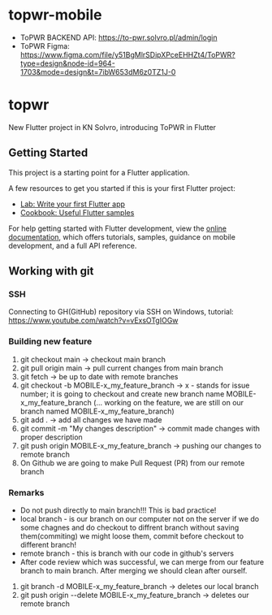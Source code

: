 # topwr-mobile

- ToPWR BACKEND API: https://to-pwr.solvro.pl/admin/login
- ToPWR Figma: https://www.figma.com/file/y51BgMlrSDipXPceEHHZt4/ToPWR?type=design&node-id=964-1703&mode=design&t=7ibW653dM6z0TZ1J-0

# topwr

New Flutter project in KN Solvro, introducing ToPWR in Flutter

## Getting Started

This project is a starting point for a Flutter application.

A few resources to get you started if this is your first Flutter project:

- [Lab: Write your first Flutter app](https://docs.flutter.dev/get-started/codelab)
- [Cookbook: Useful Flutter samples](https://docs.flutter.dev/cookbook)

For help getting started with Flutter development, view the
[online documentation](https://docs.flutter.dev/), which offers tutorials,
samples, guidance on mobile development, and a full API reference.


## Working with git
### SSH
Connecting to GH(GitHub) repository via SSH on Windows, tutorial: https://www.youtube.com/watch?v=vExsOTgIOGw 
### Building new feature
1. git checkout main -> checkout main branch
2. git pull origin main -> pull current changes from main branch
3. git fetch -> be up to date with remote branches
4. git checkout -b MOBILE-x_my_feature_branch -> x - stands for issue number; it is going to checkout and create new branch name MOBILE-x_my_feature_branch
(... working on the feature, we are still on our branch named MOBILE-x_my_feature_branch)
5. git add . -> add all changes we have made
6. git commit -m "My changes description" -> commit made changes with proper description
7. git push origin MOBILE-x_my_feature_branch -> pushing our changes to remote branch
8. On Github we are going to make Pull Request (PR) from our remote branch
### Remarks
* Do not push directly to main branch!!! This is bad practice!
* local branch - is our branch on our computer not on the server if we do some chagnes and do checkout to diffrent branch without saving them(commiting) we might loose them, commit before checkout to different branch!
* remote branch - this is branch with our code in github's servers
* After code review which was successful, we can merge from our feature branch to main branch. After merging we should clean after ourself.
1. git branch -d  MOBILE-x_my_feature_branch -> deletes our local branch
2. git push origin --delete  MOBILE-x_my_feature_branch -> deletes our remote branch
 

